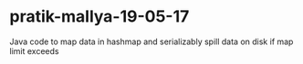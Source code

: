 # pratik-mallya-19-05-17
Java code to map data in hashmap and serializably spill data on disk if map limit exceeds
